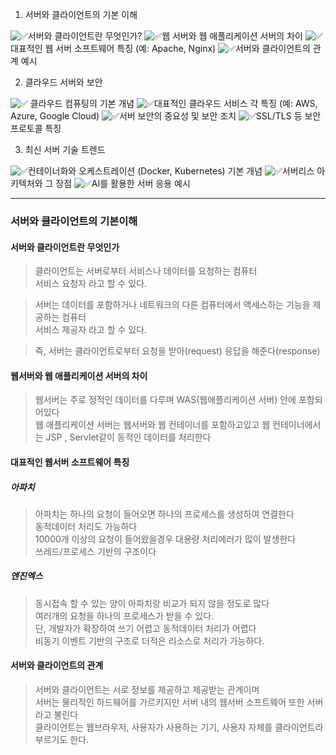 1. 서버와 클라이언트의 기본 이해

![✅](https://discord.com/assets/4391ab6a6811cbf8f05b.svg)서버와 클라이언트란 무엇인가? 
![✅](https://discord.com/assets/4391ab6a6811cbf8f05b.svg)웹 서버와 웹 애플리케이션 서버의 차이 
![✅](https://discord.com/assets/4391ab6a6811cbf8f05b.svg)대표적인 웹 서버 소프트웨어 특징 (예: Apache, Nginx) 
![✅](https://discord.com/assets/4391ab6a6811cbf8f05b.svg)서버와 클라이언트의 관계 예시

2. 클라우드 서버와 보안

![✅](https://discord.com/assets/4391ab6a6811cbf8f05b.svg) 클라우드 컴퓨팅의 기본 개념
![✅](https://discord.com/assets/4391ab6a6811cbf8f05b.svg)대표적인 클라우드 서비스 각 특징 (예: AWS, Azure, Google Cloud)
![✅](https://discord.com/assets/4391ab6a6811cbf8f05b.svg)서버 보안의 중요성 및 보안 조치
![✅](https://discord.com/assets/4391ab6a6811cbf8f05b.svg)SSL/TLS 등 보안 프로토콜 특징

3. 최신 서버 기술 트렌드

![✅](https://discord.com/assets/4391ab6a6811cbf8f05b.svg)컨테이너화와 오케스트레이션 (Docker, Kubernetes) 기본 개념
![✅](https://discord.com/assets/4391ab6a6811cbf8f05b.svg)서버리스 아키텍처와 그 장점
![✅](https://discord.com/assets/4391ab6a6811cbf8f05b.svg)AI를 활용한 서버 응용 예시

---

### 서버와 클라이언트의 기본이해
#### 서버와 클라이언트란 무엇인가
> 클라이언트는 서버로부터 서비스나 데이터를 요청하는 컴퓨터  
> 서비스 요청자 라고 할 수 있다.

> 서버는 데이터를 포함하거나 네트워크의 다른 컴퓨터에서 액세스하는 기능을 제공하는 컴퓨터  
> 서비스 제공자 라고 할 수 있다.

> 즉, 서버는 클라이언트로부터 요청을 받아(request) 응답을 해준다(response)  
 

#### 웹서버와 웹 애플리케이션 서버의 차이
> 웹서버는 주로 정적인 데이터를 다루며 WAS(웹애플리케이션 서버) 안에 포함되어있다  
> 웹 애플리케이션 서버는 웹서버와 웹 컨테이너를 포함하고있고 웹 컨테이너에서는 JSP , Servlet같이 동적인 데이터를 처리한다  

#### 대표적인 웹서버 소프트웨어 특징
##### 아파치
> 아파치는 하나의 요청이 들어오면 하나의 프로세스를 생성하여 연결한다  
> 동적데이터 처리도 가능하다  
> 10000개 이상의 요청이 들어왔을경우 대용량 처리에러가 많이 발생한다  
> 쓰레드/프로세스 기반의 구조이다

##### 엔진엑스
> 동시접속 할 수 있는 양이 아파치랑 비교가 되지 않을 정도로 많다  
> 여러개의 요청을 하나의 프로세스가 받을 수 있다.  
> 단, 개발자가 확장하여 쓰기 어렵고 동적데이터 처리가 어렵다  
> 비동기 이벤트 기반의 구조로 더적은 리소스로 처리가 가능하다.

#### 서버와 클라이언트의 관계
> 서버와 클라이언트는 서로 정보를 제공하고 제공받는 관계이며  
> 서버는 물리적인 하드웨어를 가르키지만 서버 내의 웹서버 소프트웨어 또한 서버라고 불린다  
> 클라이언트는 웹브라우저, 사용자가 사용하는 기기, 사용자 자체를 클라이언트라 부르기도 한다. 